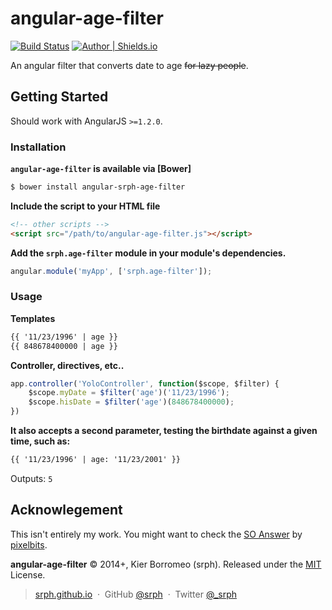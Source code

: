 # angular-age-filter

[![Build Status](https://travis-ci.org/srph/angular-age-filter.svg)](https://travis-ci.org/srph/angular-age-filter)
[![Author | Shields.io](http://img.shields.io/badge/author-%40srph-blue.svg?style=flat-square)](http://twitter.com/_srph)

An angular filter that converts date to age <del>for lazy people</del>.

## Getting Started

Should work with AngularJS ```>=1.2.0```.

### Installation

**```angular-age-filter``` is available via [Bower]**

```bash
$ bower install angular-srph-age-filter
```

**Include the script to your HTML file**

```html
<!-- other scripts -->
<script src="/path/to/angular-age-filter.js"></script>
```

**Add the ```srph.age-filter``` module in your module's dependencies.**

```js
angular.module('myApp', ['srph.age-filter']);
```

### Usage

**Templates**

```html
{{ '11/23/1996' | age }}
{{ 848678400000 | age }}
```

**Controller, directives, etc..**

```js
app.controller('YoloController', function($scope, $filter) {
	$scope.myDate = $filter('age')('11/23/1996');
	$scope.hisDate = $filter('age')(848678400000);
})
```

**It also accepts a second parameter, testing the birthdate against a given time, such as:**

```html
{{ '11/23/1996' | age: '11/23/2001' }}
```

Outputs: ```5```

## Acknowlegement

This isn't entirely my work. You might want to check the [SO Answer](http://stackoverflow.com/questions/24883308/convert-birthday-to-age-in-angularjs) by [pixelbits](http://stackoverflow.com/users/3661630/pixelbits).

**angular-age-filter** © 2014+, Kier Borromeo (srph). Released under the [MIT](http://mit-license.org/) License.<br>

> [srph.github.io](http://srph.github.io) &nbsp;&middot;&nbsp;
> GitHub [@srph](https://github.com/srph) &nbsp;&middot;&nbsp;
> Twitter [@_srph](https://twitter.com/_srph)

[MIT]: http://mit-license.org/